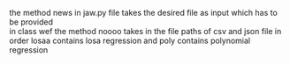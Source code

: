 the method news in jaw.py file takes the desired file as input which has to be provided  
in class wef the method noooo takes in the file paths of csv and json file in order
losaa contains losa regression and poly contains polynomial regression
